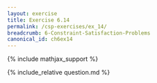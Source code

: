 ```yaml
---
layout: exercise
title: Exercise 6.14
permalink: /csp-exercises/ex_14/
breadcrumb: 6-Constraint-Satisfaction-Problems
canonical_id: ch6ex14
---
```


{% include mathjax_support %}

<div id="hiddden">{% include_relative question.md %}</div>